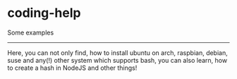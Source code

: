 coding-help
===========
Some examples

___

Here, you can not only find, how to install ubuntu on arch, raspbian, debian, suse and any(!) other system which supports bash, you can also learn, how to create a hash in NodeJS and other things!
